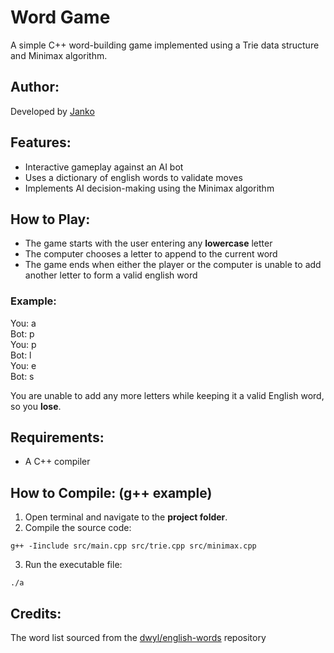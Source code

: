 # Word Game

A simple C++ word-building game implemented using a Trie data structure and Minimax algorithm.

## Author:

Developed by [Janko](https://github.com/jankoczanik)

## Features:

- Interactive gameplay against an AI bot
- Uses a dictionary of english words to validate moves
- Implements AI decision-making using the Minimax algorithm

## How to Play:

- The game starts with the user entering any **lowercase** letter
- The computer chooses a letter to append to the current word
- The game ends when either the player or the computer is unable to add another letter to form a valid english word

### Example:

You: a\
Bot: p\
You: p\
Bot: l\
You: e\
Bot: s

You are unable to add any more letters while keeping it a valid English word, so you **lose**.

## Requirements:

- A C++ compiler

## How to Compile: (g++ example)

1. Open terminal and navigate to the **project folder**.
2. Compile the source code:

`g++ -Iinclude src/main.cpp src/trie.cpp src/minimax.cpp`

3. Run the executable file:

`./a`

## Credits:

The word list sourced from the [dwyl/english-words](https://github.com/dwyl/english-words) repository